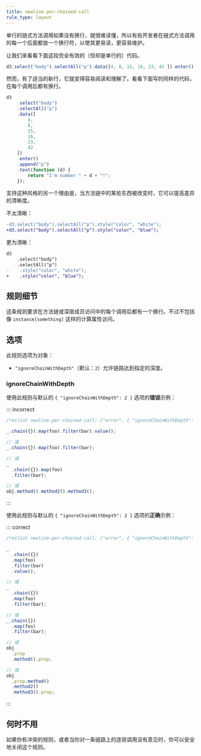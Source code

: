 ```yaml
---
title: newline-per-chained-call
rule_type: layout
---
```


单行的链式方法调用如果没有换行，就很难读懂，所以有些开发者在链式方法调用的每一个后面都放一个换行符，以使其更易读，更容易维护。

让我们来看看下面这段完全有效的（但却是单行的）代码。

```js
d3.select("body").selectAll("p").data([4, 8, 15, 16, 23, 42 ]).enter().append("p").text(function(d) { return "I'm number " + d + "!"; });
```

然而，有了适当的新行，它就变得容易阅读和理解了。看看下面写的同样的代码，在每个调用后都有换行。

```js
d3
    .select("body")
    .selectAll("p")
    .data([
        4,
        8,
        15,
        16,
        23,
        42
    ])
    .enter()
    .append("p")
    .text(function (d) {
        return "I'm number " + d + "!";
    });
```

支持这种风格的另一个理由是，当方法链中的某些东西被改变时，它可以提高差异的清晰度。

不太清晰：

```diff
-d3.select("body").selectAll("p").style("color", "white");
+d3.select("body").selectAll("p").style("color", "blue");
```

更为清晰：

```diff
d3
    .select("body")
    .selectAll("p")
-    .style("color", "white");
+    .style("color", "blue");
```

## 规则细节

这条规则要求在方法链或深层成员访问中的每个调用后都有一个换行。不过不包括像 `instance[something]` 这样的计算属性访问。

## 选项

此规则选项为对象：

* `"ignoreChainWithDepth"`（默认：`2`）允许链路达到指定的深度。

### ignoreChainWithDepth

使用此规则与默认的 `{ "ignoreChainWithDepth": 2 }` 选项的**错误**示例：

::: incorrect

```js
/*eslint newline-per-chained-call: ["error", { "ignoreChainWithDepth": 2 }]*/

_.chain({}).map(foo).filter(bar).value();

// 或
_.chain({}).map(foo).filter(bar);

// 或
_
  .chain({}).map(foo)
  .filter(bar);

// 或
obj.method().method2().method3();
```

:::

使用此规则与默认的 `{ "ignoreChainWithDepth": 2 }` 选项的**正确**示例：

::: correct

```js
/*eslint newline-per-chained-call: ["error", { "ignoreChainWithDepth": 2 }]*/

_
  .chain({})
  .map(foo)
  .filter(bar)
  .value();

// 或
_
  .chain({})
  .map(foo)
  .filter(bar);

// 或
_.chain({})
  .map(foo)
  .filter(bar);

// 或
obj
  .prop
  .method().prop;

// 或
obj
  .prop.method()
  .method2()
  .method3().prop;
```

:::

## 何时不用

如果你有冲突的规则，或者当你对一条链路上的连锁调用没有意见时，你可以安全地关闭这个规则。
